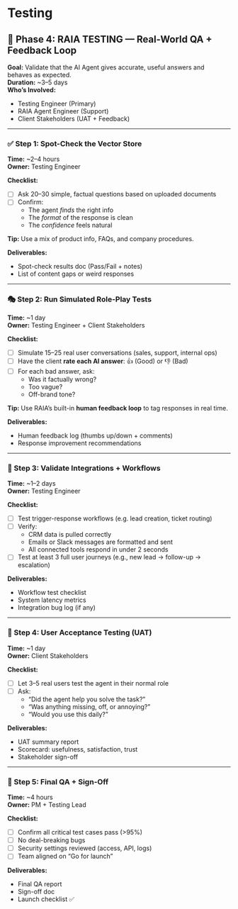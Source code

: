 # Testing

## 🧪 Phase 4: RAIA TESTING — Real-World QA + Feedback Loop

**Goal:** Validate that the AI Agent gives accurate, useful answers and behaves as expected.\
**Duration:** \~3–5 days\
**Who’s Involved:**

* Testing Engineer (Primary)
* RAIA Agent Engineer (Support)
* Client Stakeholders (UAT + Feedback)

***

### ✅ Step 1: Spot-Check the Vector Store

**Time:** \~2–4 hours\
**Owner:** Testing Engineer

**Checklist:**

* [ ] Ask 20–30 simple, factual questions based on uploaded documents
* [ ] Confirm:
  * The agent _finds_ the right info
  * The _format_ of the response is clean
  * The _confidence_ feels natural

**Tip:** Use a mix of product info, FAQs, and company procedures.

**Deliverables:**

* Spot-check results doc (Pass/Fail + notes)
* List of content gaps or weird responses

***

### 🎭 Step 2: Run Simulated Role-Play Tests

**Time:** \~1 day\
**Owner:** Testing Engineer + Client Stakeholders

**Checklist:**

* [ ] Simulate 15–25 real user conversations (sales, support, internal ops)
* [ ] Have the client **rate each AI answer**: 👍 (Good) or 👎 (Bad)
* [ ] For each bad answer, ask:
  * Was it factually wrong?
  * Too vague?
  * Off-brand tone?

**Tip:** Use RAIA’s built-in **human feedback loop** to tag responses in real time.

**Deliverables:**

* Human feedback log (thumbs up/down + comments)
* Response improvement recommendations

***

### 🔗 Step 3: Validate Integrations + Workflows

**Time:** \~1–2 days\
**Owner:** Testing Engineer

**Checklist:**

* [ ] Test trigger-response workflows (e.g. lead creation, ticket routing)
* [ ] Verify:
  * CRM data is pulled correctly
  * Emails or Slack messages are formatted and sent
  * All connected tools respond in under 2 seconds
* [ ] Test at least 3 full user journeys (e.g., new lead → follow-up → escalation)

**Deliverables:**

* Workflow test checklist
* System latency metrics
* Integration bug log (if any)

***

### 🚦 Step 4: User Acceptance Testing (UAT)

**Time:** \~1 day\
**Owner:** Client Stakeholders

**Checklist:**

* [ ] Let 3–5 real users test the agent in their normal role
* [ ] Ask:
  * “Did the agent help you solve the task?”
  * “Was anything missing, off, or annoying?”
  * “Would you use this daily?”

**Deliverables:**

* UAT summary report
* Scorecard: usefulness, satisfaction, trust
* Stakeholder sign-off

***

### 🔐 Step 5: Final QA + Sign-Off

**Time:** \~4 hours\
**Owner:** PM + Testing Lead

**Checklist:**

* [ ] Confirm all critical test cases pass (>95%)
* [ ] No deal-breaking bugs
* [ ] Security settings reviewed (access, API, logs)
* [ ] Team aligned on “Go for launch”

**Deliverables:**

* Final QA report
* Sign-off doc
* Launch checklist ✅
